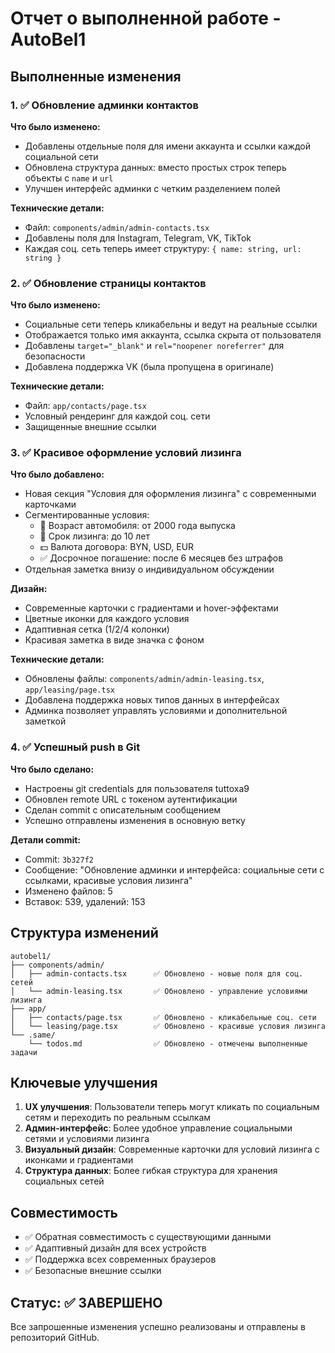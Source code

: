 # Отчет о выполненной работе - AutoBel1

## Выполненные изменения

### 1. ✅ Обновление админки контактов

**Что было изменено:**
- Добавлены отдельные поля для имени аккаунта и ссылки каждой социальной сети
- Обновлена структура данных: вместо простых строк теперь объекты с `name` и `url`
- Улучшен интерфейс админки с четким разделением полей

**Технические детали:**
- Файл: `components/admin/admin-contacts.tsx`
- Добавлены поля для Instagram, Telegram, VK, TikTok
- Каждая соц. сеть теперь имеет структуру: `{ name: string, url: string }`

### 2. ✅ Обновление страницы контактов

**Что было изменено:**
- Социальные сети теперь кликабельны и ведут на реальные ссылки
- Отображается только имя аккаунта, ссылка скрыта от пользователя
- Добавлены `target="_blank"` и `rel="noopener noreferrer"` для безопасности
- Добавлена поддержка VK (была пропущена в оригинале)

**Технические детали:**
- Файл: `app/contacts/page.tsx`
- Условный рендеринг для каждой соц. сети
- Защищенные внешние ссылки

### 3. ✅ Красивое оформление условий лизинга

**Что было добавлено:**
- Новая секция "Условия для оформления лизинга" с современными карточками
- Сегментированные условия:
  - 🚗 Возраст автомобиля: от 2000 года выпуска
  - 📅 Срок лизинга: до 10 лет
  - 💵 Валюта договора: BYN, USD, EUR
  - ✅ Досрочное погашение: после 6 месяцев без штрафов
- Отдельная заметка внизу о индивидуальном обсуждении

**Дизайн:**
- Современные карточки с градиентами и hover-эффектами
- Цветные иконки для каждого условия
- Адаптивная сетка (1/2/4 колонки)
- Красивая заметка в виде значка с фоном

**Технические детали:**
- Обновлены файлы: `components/admin/admin-leasing.tsx`, `app/leasing/page.tsx`
- Добавлена поддержка новых типов данных в интерфейсах
- Админка позволяет управлять условиями и дополнительной заметкой

### 4. ✅ Успешный push в Git

**Что было сделано:**
- Настроены git credentials для пользователя tuttoxa9
- Обновлен remote URL с токеном аутентификации
- Сделан commit с описательным сообщением
- Успешно отправлены изменения в основную ветку

**Детали commit:**
- Commit: `3b327f2`
- Сообщение: "Обновление админки и интерфейса: социальные сети с ссылками, красивые условия лизинга"
- Изменено файлов: 5
- Вставок: 539, удалений: 153

## Структура изменений

```
autobel1/
├── components/admin/
│   ├── admin-contacts.tsx      ✅ Обновлено - новые поля для соц. сетей
│   └── admin-leasing.tsx       ✅ Обновлено - управление условиями лизинга
├── app/
│   ├── contacts/page.tsx       ✅ Обновлено - кликабельные соц. сети
│   └── leasing/page.tsx        ✅ Обновлено - красивые условия лизинга
└── .same/
    └── todos.md                ✅ Обновлено - отмечены выполненные задачи
```

## Ключевые улучшения

1. **UX улучшения**: Пользователи теперь могут кликать по социальным сетям и переходить по реальным ссылкам
2. **Админ-интерфейс**: Более удобное управление социальными сетями и условиями лизинга
3. **Визуальный дизайн**: Современные карточки для условий лизинга с иконками и градиентами
4. **Структура данных**: Более гибкая структура для хранения социальных сетей

## Совместимость

- ✅ Обратная совместимость с существующими данными
- ✅ Адаптивный дизайн для всех устройств
- ✅ Поддержка всех современных браузеров
- ✅ Безопасные внешние ссылки

## Статус: ✅ ЗАВЕРШЕНО

Все запрошенные изменения успешно реализованы и отправлены в репозиторий GitHub.
